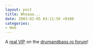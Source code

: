 ```yaml
---
layout: post
title: Whoaaa...
date: 2003-02-05 03:11:56 +0100
categories:
- Web
---
```

A <a href="http://www.drumandbass.ro/dnb/forum/profile.php?mode=viewprofile&u=111" title="It's Vali... :-)">real VIP</a> on the <a href="http://www.drumandbass.ro/dnb/forum/index.php">drumandbass.ro forum</a>!

